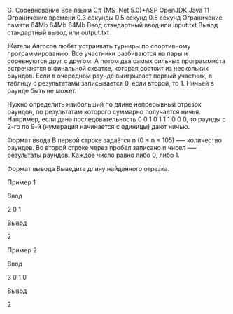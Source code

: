 G. Соревнование
Все языки	C# (MS .Net 5.0)+ASP	OpenJDK Java 11
Ограничение времени	0.3 секунды	0.5 секунд	0.5 секунд
Ограничение памяти	64Mb	64Mb	64Mb
Ввод	стандартный ввод или input.txt
Вывод	стандартный вывод или output.txt

Жители Алгосов любят устраивать турниры по спортивному программированию. Все участники разбиваются на пары и соревнуются друг с другом. А потом два самых сильных программиста встречаются в финальной схватке, которая состоит из нескольких раундов. Если в очередном раунде выигрывает первый участник, в таблицу с результатами записывается 0, если второй, то 1. Ничьей в раунде быть не может.

Нужно определить наибольший по длине непрерывный отрезок раундов, по результатам которого суммарно получается ничья. Например, если дана последовательность 0 0 1 0 1 1 1 0 0 0, то раунды с 2-го по 9-й (нумерация начинается с единицы) дают ничью.

Формат ввода
В первой строке задаётся n (0 ≤ n ≤ 105) –— количество раундов. Во второй строке через пробел записано n чисел –— результаты раундов. Каждое число равно либо 0, либо 1.

Формат вывода
Выведите длину найденного отрезка.

Пример 1

Ввод	

2
0 1

Вывод

2

Пример 2

Ввод	

3
0 1 0

Вывод

2